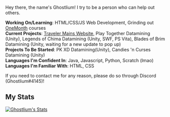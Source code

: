 <!--
**ghostlium/ghostlium** is a ✨ _special_ ✨ repository because its `README.md` (this file) appears on your GitHub profile.

Here are some ideas to get you started:

- 🔭 I’m currently working on ...
- 🌱 I’m currently learning ...
- 👯 I’m looking to collaborate on ...
- 🤔 I’m looking for help with ...
- 💬 Ask me about ...
- 📫 How to reach me: ...
- 😄 Pronouns: ...
- ⚡ Fun fact: ...
-->

Hey there, the name's Ghostlium! I try to be a person who can help out others.

**Working On/Learning**: HTML/CSS/JS Web Development, Grinding out <a href="https://onemonth.com/">OneMonth</a> courses<br>
**Current Projects**: <a href="https://sites.google.com/view/travelermains/">Traveler Mains Website</a>, Play Together Datamining (Unity), Legends of Chima Datamining (Unity, SWF, PS Vita), Blades of Brim Datamining (Unity, waiting for a new update to pop up)<br>
**Projects To Be Started**: PK XD Datamining(Unity), Candies 'n Curses Datamining (Unity)<br>
**Languages I'm Confident In**: Java, Javascript, Python, Scratch (lmao)<br>
**Languages I'm Familiar With**: HTML, CSS<br>

If you need to contact me for any reason, please do so through Discord (Ghostlium#4145)!

## My Stats

[![Ghostlium's Stats](https://github-readme-stats.vercel.app/api?username=ghostlium&count_private=true&bg_color=C9D8E8)](https://github.com/anuraghazra/github-readme-stats)

